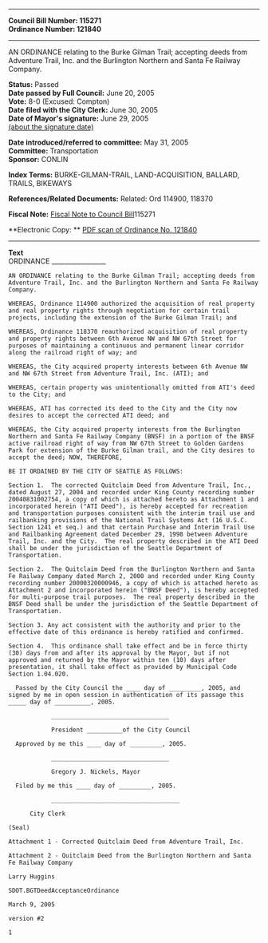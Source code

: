 * * * * *  
  
**Council Bill Number: [](#h0)[](#h2)115271**   
**Ordinance Number: 121840**  
  
* * * * *  
  
AN ORDINANCE relating to the Burke Gilman Trail; accepting deeds from Adventure Trail, Inc. and the Burlington Northern and Santa Fe Railway Company.  
  
**Status:** Passed   
**Date passed by Full Council:** June 20, 2005   
**Vote:** 8-0 (Excused: Compton)   
**Date filed with the City Clerk:** June 30, 2005   
**Date of Mayor's signature:** June 29, 2005   
[(about the signature date)](/~public/approvaldate.htm)   
  
  
**Date introduced/referred to committee:** May 31, 2005   
**Committee:** Transportation   
**Sponsor:** CONLIN   
  
**Index Terms:** BURKE-GILMAN-TRAIL, LAND-ACQUISITION, BALLARD, TRAILS, BIKEWAYS  
  
**References/Related Documents:** Related: Ord 114900, 118370  
  
**Fiscal Note:** [Fiscal Note to Council Bill](http://clerk.seattle.gov/~public/fnote/115271.htm)[](#h1)[](#h3)115271  
  
**Electronic Copy: ** [PDF scan of Ordinance No. 121840](/~archives/Ordinances/Ord_121840.pdf)  
  
* * * * *  
  
**Text**  
    ORDINANCE _________________  
  
    AN ORDINANCE relating to the Burke Gilman Trail; accepting deeds from  
    Adventure Trail, Inc. and the Burlington Northern and Santa Fe Railway  
    Company.  
  
    WHEREAS, Ordinance 114900 authorized the acquisition of real property  
    and real property rights through negotiation for certain trail  
    projects, including the extension of the Burke Gilman Trail; and  
  
    WHEREAS, Ordinance 118370 reauthorized acquisition of real property  
    and property rights between 6th Avenue NW and NW 67th Street for  
    purposes of maintaining a continuous and permanent linear corridor  
    along the railroad right of way; and  
  
    WHEREAS, the City acquired property interests between 6th Avenue NW  
    and NW 67th Street from Adventure Trail, Inc. (ATI); and  
  
    WHEREAS, certain property was unintentionally omitted from ATI's deed  
    to the City; and  
  
    WHEREAS, ATI has corrected its deed to the City and the City now  
    desires to accept the corrected ATI deed; and  
  
    WHEREAS, the City acquired property interests from the Burlington  
    Northern and Santa Fe Railway Company (BNSF) in a portion of the BNSF  
    active railroad right of way from NW 67th Street to Golden Gardens  
    Park for extension of the Burke Gilman trail, and the City desires to  
    accept the deed; NOW, THEREFORE,  
  
    BE IT ORDAINED BY THE CITY OF SEATTLE AS FOLLOWS:  
  
    Section 1.  The corrected Quitclaim Deed from Adventure Trail, Inc.,  
    dated August 27, 2004 and recorded under King County recording number  
    20040831002754, a copy of which is attached hereto as Attachment 1 and  
    incorporated herein ("ATI Deed"), is hereby accepted for recreation  
    and transportation purposes consistent with the interim trail use and  
    railbanking provisions of the National Trail Systems Act (16 U.S.C.  
    Section 1241 et seq.) and that certain Purchase and Interim Trail Use  
    and Railbanking Agreement dated December 29, 1998 between Adventure  
    Trail, Inc. and the City.  The real property described in the ATI Deed  
    shall be under the jurisdiction of the Seattle Department of  
    Transportation.  
  
    Section 2.  The Quitclaim Deed from the Burlington Northern and Santa  
    Fe Railway Company dated March 2, 2000 and recorded under King County  
    recording number 20000320000946, a copy of which is attached hereto as  
    Attachment 2 and incorporated herein ("BNSF Deed"), is hereby accepted  
    for multi-purpose trail purposes.  The real property described in the  
    BNSF Deed shall be under the jurisdiction of the Seattle Department of  
    Transportation.  
  
    Section 3. Any act consistent with the authority and prior to the  
    effective date of this ordinance is hereby ratified and confirmed.  
  
    Section 4.  This ordinance shall take effect and be in force thirty  
    (30) days from and after its approval by the Mayor, but if not  
    approved and returned by the Mayor within ten (10) days after  
    presentation, it shall take effect as provided by Municipal Code  
    Section 1.04.020.  
  
      Passed by the City Council the ____ day of _________, 2005, and  
    signed by me in open session in authentication of its passage this  
    _____ day of __________, 2005.  
  
                _________________________________  
  
                President __________of the City Council  
  
      Approved by me this ____ day of _________, 2005.  
  
                _________________________________  
  
                Gregory J. Nickels, Mayor  
  
      Filed by me this ____ day of _________, 2005.  
  
                ____________________________________  
  
          City Clerk  
  
    (Seal)  
  
    Attachment 1 - Corrected Quitclaim Deed from Adventure Trail, Inc.  
  
    Attachment 2 - Quitclaim Deed from the Burlington Northern and Santa  
    Fe Railway Company  
  
    Larry Huggins  
  
    SDOT.BGTDeedAcceptanceOrdinance  
  
    March 9, 2005  
  
    version #2  
  
    1  
